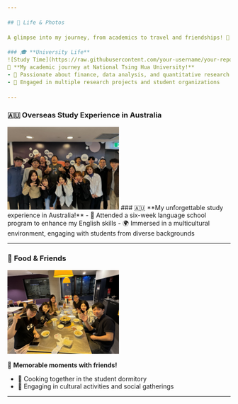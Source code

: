 ```yaml
---

## 📸 Life & Photos

A glimpse into my journey, from academics to travel and friendships! 🎉

### 🎓 **University Life**
![Study Time](https://raw.githubusercontent.com/your-username/your-repo/main/photos/study.jpg)
📌 **My academic journey at National Tsing Hua University!**  
- 📖 Passionate about finance, data analysis, and quantitative research  
- 🎯 Engaged in multiple research projects and student organizations  

---
```


### 🇦🇺 **Overseas Study Experience in Australia**
<img src="S__71811074.jpg" width="50%">
### 🇦🇺 **My unforgettable study experience in Australia!**  
- 🏡 Attended a six-week language school program to enhance my English skills  
- 🌍 Immersed in a multicultural environment, engaging with students from diverse backgrounds  


---

### 🍜 **Food & Friends**
<img src="1C97DDC7-6DA8-42D0-A9FF-ED80C2DCCEA0.jpg" width="50%">

📌 **Memorable moments with friends!**  
- 🥘 Cooking together in the student dormitory  
- 🎉 Engaging in cultural activities and social gatherings  

---

